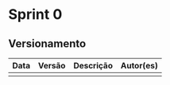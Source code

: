 # Sprint 0



## Versionamento

| Data | Versão | Descrição | Autor(es) |
|------|--------|-----------|-----------|
|     |   |  |  |